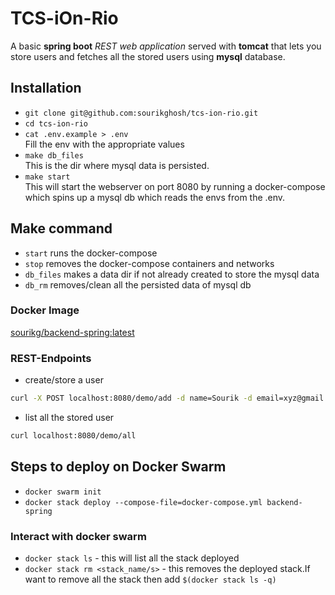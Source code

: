 # TCS-iOn-Rio
A basic <b>spring boot</b> <em>REST web application</em> served with <b>tomcat</b> that lets you store users and fetches all the stored users using <b>mysql</b> database.


## Installation

- `git clone git@github.com:sourikghosh/tcs-ion-rio.git`
- `cd tcs-ion-rio`
- `cat .env.example > .env`<br>
Fill the env with the appropriate values
- `make db_files`<br>
This is the dir where mysql data is persisted.
- `make start` <br>
This will start the webserver on port 8080 by running a docker-compose which spins up a mysql db
which reads the envs from the .env.


## Make command
- `start` runs the docker-compose
- `stop` removes the docker-compose containers and networks
- `db_files` makes a data dir if not already created to store the mysql data
- `db_rm` removes/clean all the persisted data of mysql db

### Docker Image
[sourikg/backend-spring:latest](https://hub.docker.com/r/sourikg/backend-spring)

### REST-Endpoints
- create/store a user
```bash
curl -X POST localhost:8080/demo/add -d name=Sourik -d email=xyz@gmail.com
```
- list all the stored user
```bash
curl localhost:8080/demo/all
```

## Steps to deploy on Docker Swarm
- `docker swarm init`
- `docker stack deploy --compose-file=docker-compose.yml backend-spring`


### Interact with docker swarm
- `docker stack ls` - this will list all the stack deployed
- `docker stack rm <stack_name/s>` - this removes the deployed stack.If want to remove all the stack then add `$(docker stack ls -q)`
